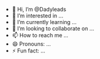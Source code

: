 - 👋 Hi, I’m @Dadyleads
- 👀 I’m interested in ...
- 🌱 I’m currently learning ...
- 💞️ I’m looking to collaborate on ...
- 📫 How to reach me ...
- 😄 Pronouns: ...
- ⚡ Fun fact: ...

<!---
Dadyleads/Dadyleads is a ✨ special ✨ repository because its `README.md` (this file) appears on your GitHub profile.
You can click the Preview link to take a look at your changes.
--->
